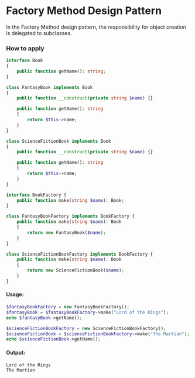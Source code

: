 # Factory Method Design Pattern
In the Factory Method design pattern, the responsibility for object creation is delegated to subclasses.

### How to apply

```php
interface Book
{
    public function getName(): string;
}

class FantasyBook implements Book
{
    public function __construct(private string $name) {}

    public function getName(): string
    {
        return $this->name;
    }
}

class ScienceFictionBook implements Book
{
    public function __construct(private string $name) {}

    public function getName(): string
    {
        return $this->name;
    }
}
```

```php
interface BookFactory {
    public function make(string $name): Book;
}

class FantasyBookFactory implements BookFactory {
    public function make(string $name): Book
    {
        return new FantasyBook($name);
    }
}

class ScienceFictionBookFactory implements BookFactory {
    public function make(string $name): Book
    {
        return new ScienceFictionBook($name);
    }
}
```

#### Usage:
```php
$fantasyBookFactory = new FantasyBookFactory();
$fantasyBook = $fantasyBookFactory->make("Lord of the Rings");
echo $fantasyBook->getName();

$scienceFictionBookFactory = new ScienceFictionBookFactory();
$scienceFictionBook = $scienceFictionBookFactory->make("The Martian");
echo $scienceFictionBook->getName();
```

#### Output:
```txt
Lord of the Rings
The Martian
````
